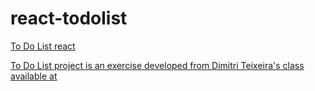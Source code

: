 # react-todolist

<a href= "https://cintiabsza.github.io/react-todolist/"> To Do List react 

To Do List project is an exercise developed from Dimitri Teixeira's class available at <a href= "https://www.youtube.com/@programacaoweb">
